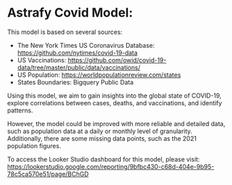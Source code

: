 # Astrafy Covid Model:

This model is based on several sources:
- The New York Times US Coronavirus Database: https://github.com/nytimes/covid-19-data
- US Vaccinations: https://github.com/owid/covid-19-data/tree/master/public/data/vaccinations/
- US Population: https://worldpopulationreview.com/states
- States Boundaries: Bigquery Public Data

Using this model, we aim to gain insights into the global state of COVID-19, explore correlations between cases, deaths, and vaccinations, and identify patterns.

However, the model could be improved with more reliable and detailed data, such as population data at a daily or monthly level of granularity. 
Additionally, there are some missing data points, such as the 2021 population figures.

To access the Looker Studio dashboard for this model, please visit: https://lookerstudio.google.com/reporting/9bfbc430-c68d-404e-9b95-78c5ca570e51/page/BChGD